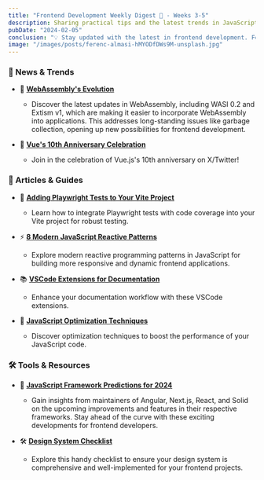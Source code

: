 ```yaml
---
title: "Frontend Development Weekly Digest 🍵 - Weeks 3-5"
description: Sharing practical tips and the latest trends in JavaScript
pubDate: "2024-02-05"
conclusion: "💡 Stay updated with the latest in frontend development. Follow the links for more insights."
image: "/images/posts/ferenc-almasi-hMYODfDWs9M-unsplash.jpg"
---
```


### 🌟 News & Trends

- 🚀 **[WebAssembly's Evolution](https://thenewstack.io/wasi-0-2-preview-a-new-dawn-for-webassembly/)**

  - Discover the latest updates in WebAssembly, including WASI 0.2 and Extism v1, which are making it easier to incorporate WebAssembly into applications. This addresses long-standing issues like garbage collection, opening up new possibilities for frontend development.

- 🥳 **[Vue's 10th Anniversary Celebration](https://twitter.com/vuejs/status/1753678155444101385)**
  - Join in the celebration of Vue.js's 10th anniversary on X/Twitter!

### 📝 Articles & Guides

- 🧪 **[Adding Playwright Tests to Your Vite Project](https://mickydore.medium.com/adding-playwright-tests-to-your-vite-project-with-code-coverage-f6cfa65f0209)**

  - Learn how to integrate Playwright tests with code coverage into your Vite project for robust testing.

- ⚡️ **[8 Modern JavaScript Reactive Patterns](https://levelup.gitconnected.com/8-modern-javascript-reactive-patterns-0b5698fdb46e)**

  - Explore modern reactive programming patterns in JavaScript for building more responsive and dynamic frontend applications.

- 📚 **[VSCode Extensions for Documentation](https://medium.com/@rami.krispin/vscode-extensions-for-documentation-5eec3f9c9e58)**

  - Enhance your documentation workflow with these VSCode extensions.

- 🚀 **[JavaScript Optimization Techniques](https://medium.com/globant/javascript-optimization-techniques-20d8d167dadd)**
  - Discover optimization techniques to boost the performance of your JavaScript code.

### 🛠 Tools & Resources

- 🚀 **[JavaScript Framework Predictions for 2024](https://thenewstack.io/2024-predictions-by-javascript-frontend-framework-maintainers/)**

  - Gain insights from maintainers of Angular, Next.js, React, and Solid on the upcoming improvements and features in their respective frameworks. Stay ahead of the curve with these exciting developments for frontend developers.

- 🛠 **[Design System Checklist](https://www.designsystemchecklist.com/)**
  - Explore this handy checklist to ensure your design system is comprehensive and well-implemented for your frontend projects.
